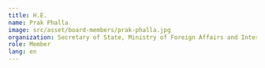 ```yaml
---
title: H.E.
name: Prak Phalla
image: src/asset/board-members/prak-phalla.jpg
organization: Secretary of State, Ministry of Foreign Affairs and International Cooperation
role: Member
lang: en
---
```

